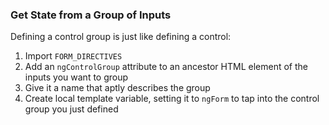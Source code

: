 ### Get State from a Group of Inputs
Defining a control group is just like defining a control:
1. Import `FORM_DIRECTIVES`
2. Add an `ngControlGroup` attribute to an ancestor HTML element of the inputs you want to group
3. Give it a name that aptly describes the group
4. Create local template variable, setting it to `ngForm` to tap into the control group you just defined